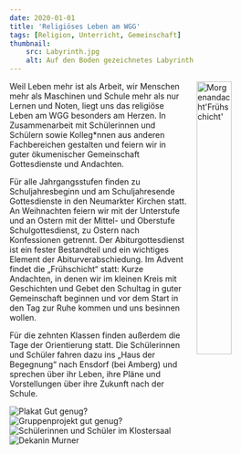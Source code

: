 ```yaml
---
date: 2020-01-01
title: 'Religiöses Leben am WGG'
tags: [Religion, Unterricht, Gemeinschaft]
thumbnail: 
    src: Labyrinth.jpg
    alt: Auf den Boden gezeichnetes Labyrinth
---
```

<img src="/images/reliLeben_02.jpg" alt="Morgenandacht'Frühschicht'" style="float: right; margin-left: 15px; width: 35%; margin-bottom: 15px"></img>
<p>Weil Leben mehr ist als Arbeit, wir Menschen mehr als Maschinen und Schule mehr als nur Lernen und Noten, liegt uns das religiöse Leben am WGG besonders am Herzen. In Zusammenarbeit mit Schülerinnen und Schülern sowie Kolleg*nnen aus anderen Fachbereichen gestalten und feiern wir in guter ökumenischer Gemeinschaft Gottesdienste und Andachten.</p>
<p>Für alle Jahrgangsstufen finden zu Schuljahresbeginn und am Schuljahresende Gottesdienste in den Neumarkter Kirchen statt. An Weihnachten feiern wir mit der Unterstufe und an Ostern mit der Mittel- und Oberstufe Schulgottesdienst, zu Ostern nach Konfessionen getrennt. Der Abiturgottesdienst ist ein fester Bestandteil und ein wichtiges Element der Abiturverabschiedung. Im Advent findet die „Frühschicht“ statt: Kurze Andachten, in denen wir im kleinen Kreis mit Geschichten und Gebet den Schultag in guter Gemeinschaft beginnen und vor dem Start in den Tag zur Ruhe kommen und uns besinnen wollen.</p>
<p>Für die zehnten Klassen finden außerdem die Tage der Orientierung statt. Die Schülerinnen und Schüler fahren dazu ins „Haus der Begegnung“ nach Ensdorf (bei Amberg) und sprechen über ihr Leben, ihre Pläne und Vorstellungen über ihre Zukunft nach der Schule.</p>
<img src="/images/reliLeben_03.jpg" alt = " Plakat Gut genug?"></img>
<img src="/images/reliLeben_04.jpg" alt = "Gruppenprojekt gut genug?"></img>
<img src="/images/reliLeben_05.jpg" alt = "Schülerinnen und Schüler im Klostersaal"></img>
<img src="/images/reliLeben_06.jpg" alt = "Dekanin Murner"></img>